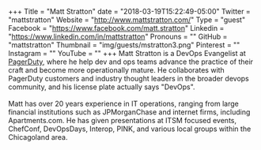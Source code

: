 +++
Title = "Matt Stratton"
date = "2018-03-19T15:22:49-05:00"
Twitter = "mattstratton"
Website = "http://www.mattstratton.com/"
Type = "guest"
Facebook = "https://www.facebook.com/matt.stratton"
Linkedin = "https://www.linkedin.com/in/mattstratton"
Pronouns = ""
GitHub = "mattstratton"
Thumbnail = "img/guests/mstratton3.png"
Pinterest = ""
Instagram = ""
YouTube = ""
+++
Matt Stratton is a DevOps Evangelist at [PagerDuty](https://www.pagerduty.com), where he help dev and ops teams advance the practice of their craft and become more operationally mature. He collaborates with PagerDuty customers and industry thought leaders in the broader devops community, and his license plate actually says "DevOps". <br /><br /> Matt has over 20 years experience in IT operations, ranging from large financial institutions such as JPMorganChase and internet firms, including Apartments.com. He has given presentations at ITSM focused events, ChefConf, DevOpsDays, Interop, PINK, and various local groups within the Chicagoland area.

